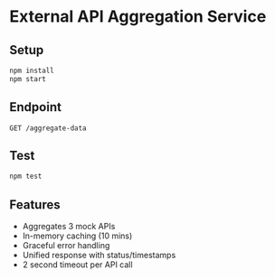 # External API Aggregation Service

## Setup
```bash
npm install
npm start
```

## Endpoint
`GET /aggregate-data`

## Test
```bash
npm test
```

## Features
- Aggregates 3 mock APIs
- In-memory caching (10 mins)
- Graceful error handling
- Unified response with status/timestamps
- 2 second timeout per API call
